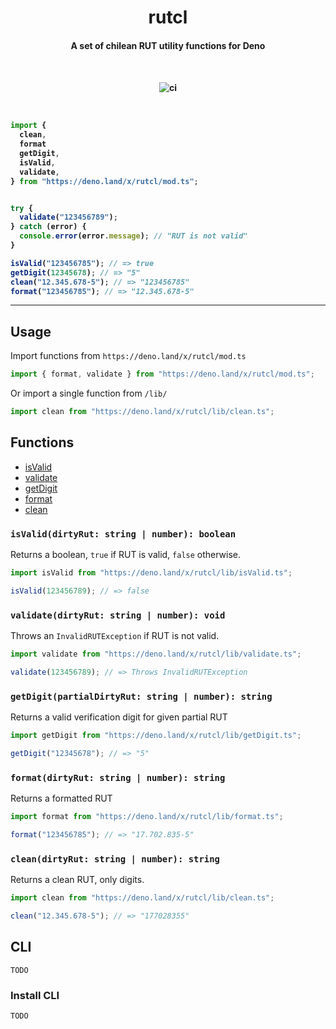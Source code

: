 <h1 align="center">rutcl</h1>
<h4 align="center">A set of chilean RUT utility functions for Deno<h4>
<br>
<p align="center">
  <img src="https://github.com/wachunei/rutcl/workflows/ci/badge.svg" / alt="ci">
</p>
<br>

```ts
import {
  clean,
  format
  getDigit,
  isValid,
  validate,
} from "https://deno.land/x/rutcl/mod.ts";


try {
  validate("123456789");
} catch (error) {
  console.error(error.message); // "RUT is not valid"
}

isValid("123456785"); // => true
getDigit(12345678); // => "5"
clean("12.345.678-5"); // => "123456785"
format("123456785"); // => "12.345.678-5"
```

<hr />

## Usage

Import functions from `https://deno.land/x/rutcl/mod.ts`

```ts
import { format, validate } from "https://deno.land/x/rutcl/mod.ts";
```

Or import a single function from `/lib/`

```ts
import clean from "https://deno.land/x/rutcl/lib/clean.ts";
```

## Functions

- [isValid](#functions-isvalid)
- [validate](#functions-validate)
- [getDigit](#functions-getdigit)
- [format](#functions-format)
- [clean](#functions-clean)

<a name="functions-isvalid"></a>

### `isValid(dirtyRut: string | number): boolean`

Returns a boolean, `true` if RUT is valid, `false` otherwise.

```ts
import isValid from "https://deno.land/x/rutcl/lib/isValid.ts";

isValid(123456789); // => false
```

<a name="functions-validate"></a>

### `validate(dirtyRut: string | number): void`

Throws an `InvalidRUTException` if RUT is not valid.

```ts
import validate from "https://deno.land/x/rutcl/lib/validate.ts";

validate(123456789); // => Throws InvalidRUTException
```

<a name="functions-getdigit"></a>

### `getDigit(partialDirtyRut: string | number): string`

Returns a valid verification digit for given partial RUT

```ts
import getDigit from "https://deno.land/x/rutcl/lib/getDigit.ts";

getDigit("12345678"); // => "5"
```

<a name="functions-format"></a>

### `format(dirtyRut: string | number): string`

Returns a formatted RUT

```ts
import format from "https://deno.land/x/rutcl/lib/format.ts";

format("123456785"); // => "17.702.835-5"
```

<a name="functions-clean"></a>

### `clean(dirtyRut: string | number): string`

Returns a clean RUT, only digits.

```ts
import clean from "https://deno.land/x/rutcl/lib/clean.ts";

clean("12.345.678-5"); // => "177028355"
```

## CLI

`TODO`

### Install CLI

`TODO`
